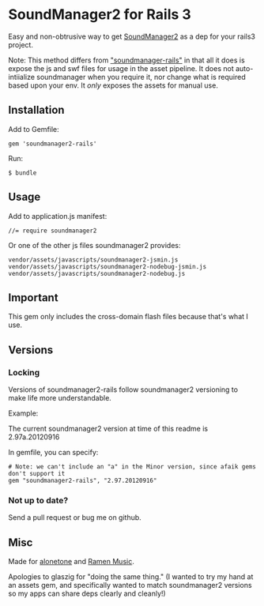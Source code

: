 # SoundManager2 for Rails 3

Easy and non-obtrusive way to get [SoundManager2](http://www.schillmania.com/projects/soundmanager2/) as a dep for your rails3 project.

Note: This method differs from ["soundmanager-rails"](https://github.com/glaszig/soundmanager-rails) in that all it does is expose the js and swf files for usage in the asset pipeline. It does not auto-intiialize soundmanager when you require it, nor change what is required based upon your env. It *only* exposes the assets for manual use.  

## Installation

Add to Gemfile:

    gem 'soundmanager2-rails'

Run:

    $ bundle

## Usage

Add to application.js manifest:

    //= require soundmanager2


Or one of the other js files soundmanager2 provides:

    vendor/assets/javascripts/soundmanager2-jsmin.js
    vendor/assets/javascripts/soundmanager2-nodebug-jsmin.js
    vendor/assets/javascripts/soundmanager2-nodebug.js

## Important

This gem only includes the cross-domain flash files because that's what I use.

## Versions

### Locking

Versions of soundmanager2-rails follow soundmanager2 versioning to make life more understandable.

Example:

The current soundmanager2 version at time of this readme is 2.97a.20120916

In gemfile, you can specify:

    # Note: we can't include an "a" in the Minor version, since afaik gems don't support it
    gem "soundmanager2-rails", "2.97.20120916"
    
### Not up to date?

Send a pull request or bug me on github.


## Misc

Made for [alonetone](http://github.com/sudara/alonetone) and [Ramen Music](http://ramenmusic.com). 

Apologies to glaszig for "doing the same thing." (I wanted to try my hand at an assets gem, and specifically wanted to match soundmanager2 versions so my apps can share deps clearly and cleanly!)


  